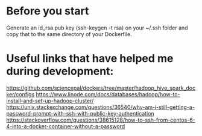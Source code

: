 # Before you start
Generate an id_rsa.pub key (ssh-keygen -t rsa)  on your ~/.ssh folder and copy that to the same directory of your Dockerfile.
# Useful links that have helped me during development:
https://github.com/sciencepal/dockers/tree/master/hadoop_hive_spark_docker/configs
https://www.linode.com/docs/databases/hadoop/how-to-install-and-set-up-hadoop-cluster/
https://unix.stackexchange.com/questions/36540/why-am-i-still-getting-a-password-prompt-with-ssh-with-public-key-authentication
https://stackoverflow.com/questions/38615128/how-to-ssh-from-centos-6-4-into-a-docker-container-without-a-password
